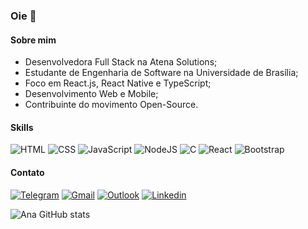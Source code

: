 ### Oie 👋

####  Sobre mim
-  Desenvolvedora Full Stack na Atena Solutions;
- Estudante de Engenharia de Software na Universidade de Brasília;
- Foco em React.js, React Native e TypeScript;
- Desenvolvimento Web e Mobile;
- Contribuinte do movimento Open-Source.

#### Skills

![HTML](https://img.shields.io/badge/HTML5-E34F26?style=for-the-badge&logo=html5&logoColor=white)
![CSS](https://img.shields.io/badge/CSS3-1572B6?style=for-the-badge&logo=css3&logoColor=white)
![JavaScript](https://img.shields.io/badge/JavaScript-F7DF1E?style=for-the-badge&logo=javascript&logoColor=black)
![NodeJS](https://img.shields.io/badge/Node.js-43853D?style=for-the-badge&logo=node.js&logoColor=white)
![C](https://img.shields.io/badge/C-00599C?style=for-the-badge&logo=c&logoColor=white)
![React](https://img.shields.io/badge/React-20232A?style=for-the-badge&logo=react&logoColor=61DAFB)
![Bootstrap](https://img.shields.io/badge/Bootstrap-563D7C?style=for-the-badge&logo=bootstrap&logoColor=white)

#### Contato
[![Telegram](https://img.shields.io/badge/Telegram-2CA5E0?style=for-the-badge&logo=telegram&logoColor=white)](https://t.me/anaaroch)
[![Gmail](https://img.shields.io/badge/Gmail-D14836?style=for-the-badge&logo=gmail&logoColor=white)](mailto:sqscamposuni@gmail.com)
[![Outlook](https://img.shields.io/badge/Microsoft_Outlook-0078D4?style=for-the-badge&logo=microsoft-outlook&logoColor=white)](mailto:ana_carolineee@hotmail.com)
[![Linkedin](https://img.shields.io/badge/LinkedIn-0077B5?style=for-the-badge&logo=linkedin&logoColor=white)](https://www.linkedin.com/in/ana-caroline-c-rocha-32b76a215/)

![Ana GitHub stats](https://github-readme-stats.vercel.app/api?username=anaaroch&show_icons=true&theme=material-palenight&include_all_commits=true&count_private=true)

